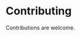 # Contributing

Contributions are welcome.

<!-- TODO: Add steps for creating good issues -->
<!-- TODO: Add links to documentation and manuals -->
